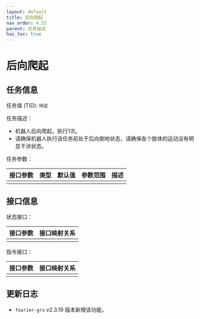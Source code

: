 ```yaml
---
layout: default
title: 后向爬起
nav_order: 4.32
parent: 任务描述
has_toc: true
---
```


# 后向爬起

## 任务信息

任务值 (TID): `待定`

任务描述：

- 机器人后向爬起，执行1次。
- 请确保机器人执行该任务前处于后向倒地状态，请确保各个肢体的运动没有明显干涉状态。

任务参数：

| 接口参数 | 类型 | 默认值 | 参数范围 | 描述 |
|------|----|-----|------|----|
|      |    |     |      |    |

## 接口信息

状态接口：

| 接口参数 | 接口映射关系 |
|------|--------|
|      |        |

指令接口：

| 接口参数 | 接口映射关系 |
|------|--------|
|      |        |

## 更新日志

- `fourier-grx` v2.3.19 版本新增该功能。